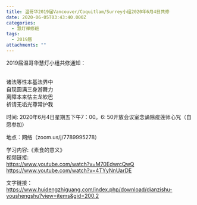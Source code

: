 ```yaml
---
title: 温哥华2019届Vancouver/Coquitlam/Surrey小组2020年6月4日共修
date: 2020-06-05T03:43:40.000Z
categories:
  - 慧灯禅修班
tags:
  - 2019届
attachments: ""
---
```

2019届温哥华慧灯小组共修通知：

</br>诸法等性本基法界中 </br>自现圆满三身游舞力 </br>离障本来怙主龙钦巴 </br>祈请无垢光尊常护我

时间: 2020年6月4日星期五下午7：00。6: 50开放会议室念诵除疫莲师心咒（自愿参加）

地点：网络（zoom.us/j/7789995278）

学习内容:《素食的意义》
</br>视频链接:
</br>https://www.youtube.com/watch?v=M70EdwrcQwQ
</br>https://www.youtube.com/watch?v=4TYyNnUarDE


文字链接：</br>https://www.huidengzhiguang.com/index.php/download/dianzishu-youshengshu?view=items&gid=200.2
